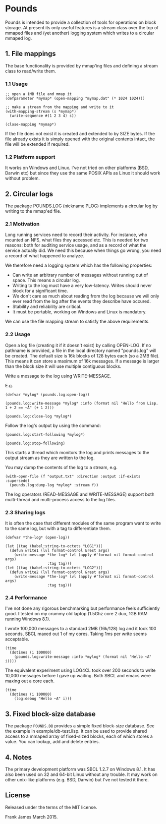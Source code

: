# Pounds
Pounds is intended to provide a collection of tools for operations on block storage. At present its only useful
features is a stream class over the top of mmaped files and (yet another) logging system which writes to a circular mmaped log.

## 1. File mappings
The base functionality is provided by mmap'ing files and defining a stream class to read/write them. 

### 1.1 Usage

```
;; open a 1MB file and mmap it
(defparameter *mymap* (open-mapping "mymap.dat" (* 1024 1024)))

;; make a stream from the mapping and write to it
(with-mapping-stream (s *mymap*)
  (write-sequence #(1 2 3 4) s))

(close-mapping *mymap*)
```

If the file does not exist it is created and extended to by SIZE bytes. If the file already 
exists it is simply opened with the original contents intact, the file will be extended if required.

### 1.2 Platform support
It works on Windows and Linux. I've not tried on other platforms (BSD, Darwin etc) but since they use the same 
POSIX APIs as Linux it should work without problem. 

## 2. Circular logs
The package POUNDS.LOG (nickname PLOG) implements a circular log by writing to the mmap'ed file. 

### 2.1 Motivation
Long running services need to record their activity. For instance, who mounted an NFS, what files they 
accessed etc. This is needed for two reasons: both for auditing service usage, and as a record of what 
the service actually did. We need this because when things go wrong, you need a record of what happened
to analyze. 

We therefore need a logging system which has the following properties:
* Can write an arbitrary number of messages without running out of space. This means a circular log.
* Writing to the log must have a very low-latency. Writes should never block for a significant time.
* We don't care as much about reading from the log because we will only ever read from the 
log after the events they describe have occured. 
* Stability and reliability are critical.
* It must be portable, working on Windows and Linux is mandatory.

We can use the file mapping stream to satisfy the above requirements.

### 2.2 Usage

Open a log file (creating it if it doesn't exist) by calling OPEN-LOG. If no pathname 
is provided, a file in the local directory named "pounds.log" will be created. 
The defualt size is 16k blocks of 128 bytes each (so a 2MB file). This means it can 
store a maximum of 16k messages. If a message is larger than the block size it will 
use multiple contiguous blocks.

Write a message to the log using WRITE-MESSAGE.

E.g.
```
(defvar *mylog* (pounds.log:open-log))

(pounds.log:write-message *mylog* :info (format nil "Hello from Lisp. 1 + 2 == ~A" (+ 1 2)))

(pounds.log:close-log *mylog*)
```

Follow the log's output by using the command:
```
(pounds.log:start-following *mylog*)

(pounds.log:stop-following)
``` 
This starts a thread which monitors the log and prints messages to the output stream 
as they are written to the log. 

You may dump the contents of the log to a stream, e.g.
```
(with-open-file (f "output.txt" :direction :output :if-exists :supersede)
  (pounds.log:dump-log *mylog* :stream f))
```

The log operators (READ-MESSAGE and WRITE-MESSAGE) support both multi-thread and multi-process access to the log files.

### 2.3 Sharing logs

It is often the case that different modules of the same program want to write to the same log, but 
with a tag to differentiate them. 
```
(defvar *the-log* (open-log))

(let ((tag (babel:string-to-octets "LOG1")))
  (defun write1 (lvl format-control &rest args)
    (write-message *the-log* lvl (apply #'format nil format-control args) 
                   :tag tag)))
(let ((tag (babel:string-to-octets "LOG2")))
  (defun write2 (lvl format-control &rest args)
    (write-message *the-log* lvl (apply #'format nil format-control args)
                   :tag tag)))
```

### 2.4 Performance

I've not done any rigorous benchmarking but performance feels sufficiently good. I tested on my 
crummy old laptop (1.5Ghz core 2 duo, 1GB RAM running Windows 8.1).


I wrote 100,000 messages to a standard 2MB (16k/128) log and it took 100 seconds, SBCL maxed out 1 of my cores. 
Taking 1ms per write seems acceptable. 
```
(time
  (dotimes (i 100000)
    (pounds.log:write-message :info *mylog* (format nil "Hello ~A" i))))
```

The equivalent experiment using LOG4CL took over 200 seconds to write 10,000 messages 
before I gave up waiting. Both SBCL and emacs were maxing out a core each. 
```
(time  
  (dotimes (i 100000)
    (log:debug "Hello ~A" i)))
```

## 3. Fixed block-size database
The package `POUNDS.DB` provides a simple fixed block-size database. See the example in example/db-test.lisp.
It can be used to provide shared access to a mmaped array of fixed-sized blocks, each of which stores a value.
You can lookup, add and delete entries.

## 4. Notes

The primary development platform was SBCL 1.2.7 on Windows 8.1. It has also been used on 32 and 64-bit Linux 
without any trouble. It may work on other unix-like platforms (e.g. BSD, Darwin) but I've not tested it there. 

## License

Released under the terms of the MIT license.

Frank James
March 2015.